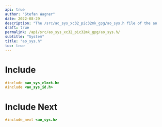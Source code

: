 ```yaml
---
api: true
author: "Stefan Wagner"
date: 2022-08-29
description: "The /src/ao_sys_xc32_pic32mk_gpg/ao_sys.h file of the ao real-time operating system."
draft: true
permalink: /api/src/ao_sys_xc32_pic32mk_gpg/ao_sys.h/
subtitle: "System"
title: "ao_sys.h"
toc: true
---
```


# Include

```c
#include <ao_sys_clock.h>
#include <ao_sys_id.h>
```

# Include Next

```c
#include_next <ao_sys.h>
```
